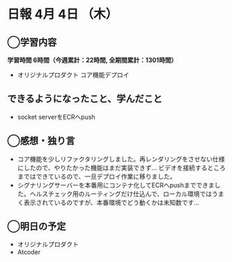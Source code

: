 # 日報  4月 4日 （木）

## ◯学習内容

**学習時間  6時間（今週累計：22時間, 全期間累計：1301時間）**

- オリジナルプロダクト コア機能デプロイ

## できるようになったこと、学んだこと

- socket serverをECRへpush

## ◯感想・独り言

- コア機能を少しリファクタリングしました。再レンダリングをさせない仕様にしたので、やりたかった機能はまだ実装できず... ビデオを接続するところまではできているので、一旦デプロイ作業に移りました。
- シグナリングサーバーを本番用にコンテナ化してECRへpushまでできました。ヘルスチェック用のルーティングだけ仕込んで、ローカル環境ではうまく表示されているのですが、本番環境でどう動くかは未知数です...

## ◯明日の予定

- オリジナルプロダクト
- Atcoder
